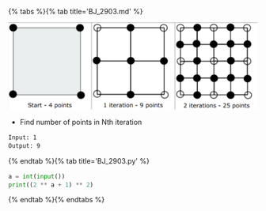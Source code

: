 {% tabs %}{% tab title='BJ_2903.md' %}

![BJ_2903](images/20210303_205447.png)

* Find number of points in Nth iteration

```txt
Input: 1
Output: 9
```

{% endtab %}{% tab title='BJ_2903.py' %}

```py
a = int(input())
print((2 ** a + 1) ** 2)
```

{% endtab %}{% endtabs %}
